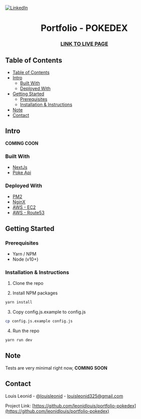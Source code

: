 [![LinkedIn][linkedin-shield]][linkedin-url]

<p align="center">
  <h1 align="center">Portfolio - POKEDEX</h3>
  <h3 align="center">
    <a href="https://pokedex.leonid.id/" target="_blank">LINK TO LIVE PAGE</a>
  </h3>
</p>

<!-- TABLE OF CONTENTS -->

## Table of Contents

- [Table of Contents](#table-of-contents)
- [Intro](#intro)
  - [Built With](#built-with)
  - [Deployed With](#deployed-with)
- [Getting Started](#getting-started)
  - [Prerequisites](#prerequisites)
  - [Installation & Instructions](#installation--instructions)
- [Note](#note)
- [Contact](#contact)

<!-- ABOUT THE PROJECT -->

## Intro

**COMING COON**

### Built With

- [NextJs](https://github.com/vercel/next.js/)
- [Poke Api](https://pokeapi.co/)
<!-- - [Redux](https://github.com/reduxjs/redux)
- [Redux Saga](https://github.com/redux-saga/redux-saga)
- [Axios](https://github.com/axios/axios)
- [Lodash](https://github.com/search?q=lodash) -->

### Deployed With

- [PM2](https://pm2.keymetrics.io/)
- [NginX](https://www.nginx.com/)
- [AWS - EC2](https://aws.amazon.com/ec2/)
- [AWS - Route53](https://aws.amazon.com/route53/)

<!-- GETTING STARTED -->

## Getting Started

### Prerequisites

- Yarn / NPM
- Node (v10+)

### Installation & Instructions

1. Clone the repo

2. Install NPM packages

```sh
yarn install
```

3. Copy config.js.example to config.js

```sh
cp config.js.example config.js
```

4. Run the repo

```sh
yarn run dev
```

<!-- NOTE -->

## Note

Tests are very minimal right now, **COMING SOON**

<!-- CONTACT -->

## Contact

Louis Leonid - [@louisleonid](https://www.instagram.com/louisleonid/) - louisleonid325@gmail.com

Project Link: [https://github.com/leonidlouis/portfolio-pokedex](https://github.com/leonidlouis/portfolio-pokedex)

[linkedin-shield]: https://img.shields.io/badge/-LinkedIn-black.svg?style=flat-square&logo=linkedin&colorB=555
[linkedin-url]: https://linkedin.com/in/leonidlouis
